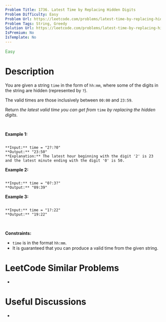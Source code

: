 ```yaml
---
Problem Title: 1736. Latest Time by Replacing Hidden Digits
Problem Difficulty: Easy
Problem Url: https://leetcode.com/problems/latest-time-by-replacing-hidden-digits/
Problem Tags: String, Greedy
Solution Url: https://leetcode.com/problems/latest-time-by-replacing-hidden-digits/solution/
IsPremium: No
IsTemplate: No
---
```


<span style="color: rgb(67, 160, 71);">Easy</span>

# Description

You are given a string `time` in the form of  `hh:mm`, where some of the digits in the string are hidden (represented by `?`).


The valid times are those inclusively between `00:00` and `23:59`.


Return *the latest valid time you can get from* `time` *by replacing the hidden* *digits*.


 


**Example 1:**



```

**Input:** time = "2?:?0"
**Output:** "23:50"
**Explanation:** The latest hour beginning with the digit '2' is 23 and the latest minute ending with the digit '0' is 50.

```

**Example 2:**



```

**Input:** time = "0?:3?"
**Output:** "09:39"

```

**Example 3:**



```

**Input:** time = "1?:22"
**Output:** "19:22"

```

 


**Constraints:**


* `time` is in the format `hh:mm`.
* It is guaranteed that you can produce a valid time from the given string.




# LeetCode Similar Problems

- []()

# Useful Discussions

- []()
